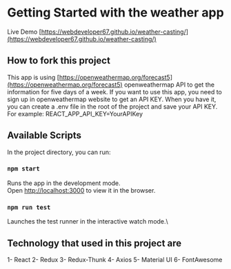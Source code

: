 # Getting Started with the weather app
Live Demo [https://webdeveloper67.github.io/weather-casting/](https://webdeveloper67.github.io/weather-casting/)

## How to fork this project

This app is using [https://openweathermap.org/forecast5](https://openweathermap.org/forecast5) openweathermap API to get the information for five days of a week. If you want to use this app, you need to sign up in openweathermap website to get an API KEY. When you have it, you can create a .env file in the root of the project and save your API KEY. For example:
REACT_APP_API_KEY=YourAPIKey

## Available Scripts

In the project directory, you can run:

### `npm start`

Runs the app in the development mode.\
Open [http://localhost:3000](http://localhost:3000) to view it in the browser.

### `npm run test`

Launches the test runner in the interactive watch mode.\

## Technology that used in this project are
1- React
2- Redux
3- Redux-Thunk
4- Axios
5- Material UI
6- FontAwesome

